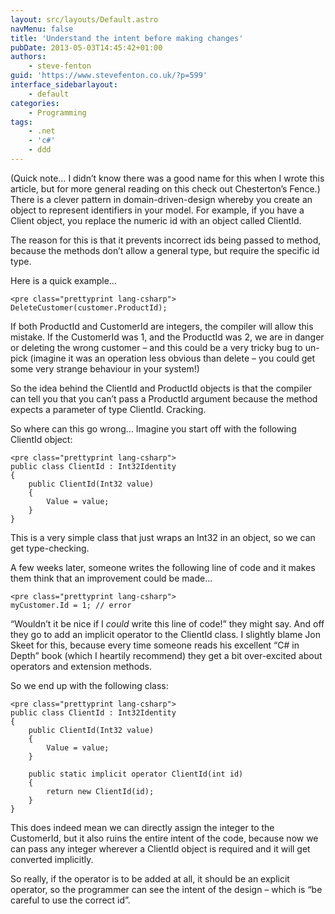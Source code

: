 ```yaml
---
layout: src/layouts/Default.astro
navMenu: false
title: 'Understand the intent before making changes'
pubDate: 2013-05-03T14:45:42+01:00
authors:
    - steve-fenton
guid: 'https://www.stevefenton.co.uk/?p=599'
interface_sidebarlayout:
    - default
categories:
    - Programming
tags:
    - .net
    - 'c#'
    - ddd
---
```


(Quick note… I didn’t know there was a good name for this when I wrote this article, but for more general reading on this check out Chesterton’s Fence.) There is a clever pattern in domain-driven-design whereby you create an object to represent identifiers in your model. For example, if you have a Client object, you replace the numeric id with an object called ClientId.

The reason for this is that it prevents incorrect ids being passed to method, because the methods don’t allow a general type, but require the specific id type.

Here is a quick example…

```
<pre class="prettyprint lang-csharp">
DeleteCustomer(customer.ProductId);
```
If both ProductId and CustomerId are integers, the compiler will allow this mistake. If the CustomerId was 1, and the ProductId was 2, we are in danger or deleting the wrong customer – and this could be a very tricky bug to un-pick (imagine it was an operation less obvious than delete – you could get some very strange behaviour in your system!)

So the idea behind the ClientId and ProductId objects is that the compiler can tell you that you can’t pass a ProductId argument because the method expects a parameter of type ClientId. Cracking.

So where can this go wrong… Imagine you start off with the following ClientId object:

```
<pre class="prettyprint lang-csharp">
public class ClientId : Int32Identity
{
    public ClientId(Int32 value)
    {
        Value = value;
    }
}
```
This is a very simple class that just wraps an Int32 in an object, so we can get type-checking.

A few weeks later, someone writes the following line of code and it makes them think that an improvement could be made…

```
<pre class="prettyprint lang-csharp">
myCustomer.Id = 1; // error
```
“Wouldn’t it be nice if I *could* write this line of code!” they might say. And off they go to add an implicit operator to the ClientId class. I slightly blame Jon Skeet for this, because every time someone reads his excellent “C# in Depth” book (which I heartily recommend) they get a bit over-excited about operators and extension methods.

So we end up with the following class:

```
<pre class="prettyprint lang-csharp">
public class ClientId : Int32Identity
{
    public ClientId(Int32 value)
    {
        Value = value;
    }
    
    public static implicit operator ClientId(int id)
    {
        return new ClientId(id);
    }
}
```
This does indeed mean we can directly assign the integer to the CustomerId, but it also ruins the entire intent of the code, because now we can pass any integer wherever a ClientId object is required and it will get converted implicitly.

So really, if the operator is to be added at all, it should be an explicit operator, so the programmer can see the intent of the design – which is “be careful to use the correct id”.